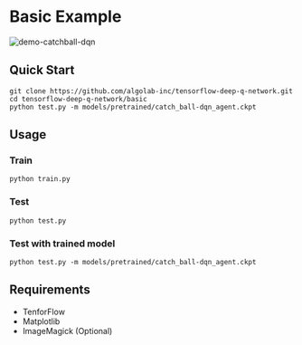 # Basic Example
![demo-catchball-dqn](https://raw.githubusercontent.com/algolab-inc/tensorflow-deep-q-network/master/basic/demo-catch_ball-dqn_agent.gif)

## Quick Start
```
git clone https://github.com/algolab-inc/tensorflow-deep-q-network.git
cd tensorflow-deep-q-network/basic
python test.py -m models/pretrained/catch_ball-dqn_agent.ckpt
```

## Usage
### Train
```
python train.py
```

### Test
```
python test.py
```

### Test with trained model
```
python test.py -m models/pretrained/catch_ball-dqn_agent.ckpt
```

## Requirements
* TenforFlow
* Matplotlib
* ImageMagick (Optional)
